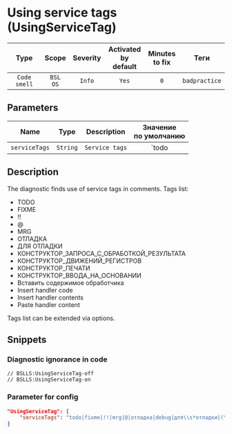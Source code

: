 # Using service tags (UsingServiceTag)

|     Type     |        Scope        | Severity | Activated<br>by default | Minutes<br>to fix |     Теги      |
|:------------:|:-------------------:|:--------:|:-----------------------------:|:-----------------------:|:-------------:|
| `Code smell` | `BSL`<br>`OS` |  `Info`  |             `Yes`             |           `0`           | `badpractice` |

## Parameters


|     Name      |   Type   |  Description   |                                                                                                              Значение<br>по умолчанию                                                                                                              |
|:-------------:|:--------:|:--------------:|:--------------------------------------------------------------------------------------------------------------------------------------------------------------------------------------------------------------------------------------------------------:|
| `serviceTags` | `String` | `Service tags` | `todo|fixme|!!|mrg|@|отладка|debug|для\s*отладки|(\{\{|\}\})КОНСТРУКТОР_|(\{\{|\}\})MRG|Вставить\s*содержимое\s*обработчика|Paste\s*handler\s*content|Insert\s*handler\s*code|Insert\s*handler\s*content|Insert\s*handler\s*contents` |
<!-- Блоки выше заполняются автоматически, не трогать -->
## Description

The diagnostic finds use of service tags in comments. Tags list:

* TODO
* FIXME
* !!
* @
* MRG
* ОТЛАДКА
* ДЛЯ ОТЛАДКИ
* КОНСТРУКТОР_ЗАПРОСА_С_ОБРАБОТКОЙ_РЕЗУЛЬТАТА
* КОНСТРУКТОР_ДВИЖЕНИЙ_РЕГИСТРОВ
* КОНСТРУКТОР_ПЕЧАТИ
* КОНСТРУКТОР_ВВОДА_НА_ОСНОВАНИИ
* Вставить содержимое обработчика
* Insert handler code
* Insert handler contents
* Paste handler content

Tags list can be extended via options.

## Snippets

<!-- Блоки ниже заполняются автоматически, не трогать -->
### Diagnostic ignorance in code

```bsl
// BSLLS:UsingServiceTag-off
// BSLLS:UsingServiceTag-on
```

### Parameter for config

```json
"UsingServiceTag": {
    "serviceTags": "todo|fixme|!!|mrg|@|отладка|debug|для\\s*отладки|(\\{\\{|\\}\\})КОНСТРУКТОР_|(\\{\\{|\\}\\})MRG|Вставить\\s*содержимое\\s*обработчика|Paste\\s*handler\\s*content|Insert\\s*handler\\s*code|Insert\\s*handler\\s*content|Insert\\s*handler\\s*contents"
}
```
